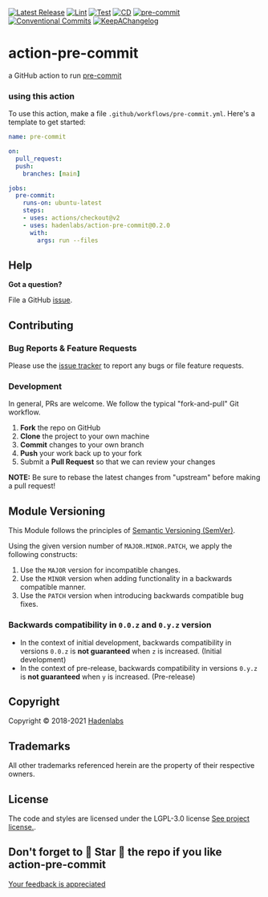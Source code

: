 <!--


  ** DO NOT EDIT THIS FILE
  **
  ** 1) Make all changes to `README.yaml`
  ** 2) Run`make readme` to rebuild this file.
  **
  ** (We maintain HUNDREDS of open source projects. This is how we maintain our sanity.)
  **


  -->

 




 [![Latest Release](https://img.shields.io/github/release/hadenlabs/action-pre-commit)](https://github.com/hadenlabs/action-pre-commit/releases) [![Lint](https://img.shields.io/github/workflow/status/hadenlabs/action-pre-commit/lint-code)](https://github.com/hadenlabs/action-pre-commit/actions?workflow=lint-code) [![Test](https://img.shields.io/github/workflow/status/hadenlabs/action-pre-commit/test)](https://github.com/hadenlabs/action-pre-commit/actions?workflow=test) [![CD](https://img.shields.io/github/workflow/status/hadenlabs/action-pre-commit/cd)](https://github.com/hadenlabs/action-pre-commit/actions?workflow=cd) [![pre-commit](https://img.shields.io/badge/pre--commit-enabled-brightgreen?logo=pre-commit&logoColor=white)](https://github.com/pre-commit/pre-commit) [![Conventional Commits](https://img.shields.io/badge/Conventional%20Commits-1.0.0-yellow)](https://conventionalcommits.org) [![KeepAChangelog](https://img.shields.io/badge/Keep%20A%20Changelog-1.0.0-%23E05735)](https://keepachangelog.com)

# action-pre-commit

 
a GitHub action to run [pre-commit](https://pre-commit.com)

### using this action

To use this action, make a file `.github/workflows/pre-commit.yml`.  Here's a
template to get started:

```yaml
name: pre-commit

on:
  pull_request:
  push:
    branches: [main]

jobs:
  pre-commit:
    runs-on: ubuntu-latest
    steps:
    - uses: actions/checkout@v2
    - uses: hadenlabs/action-pre-commit@0.2.0
      with:
        args: run --files
``` 




























## Help

**Got a question?**

File a GitHub [issue](https://github.com/hadenlabs/action-pre-commit/issues).

## Contributing

### Bug Reports & Feature Requests

Please use the [issue tracker](https://github.com/hadenlabs/action-pre-commit/issues) to report any bugs or file feature requests.

### Development

In general, PRs are welcome. We follow the typical "fork-and-pull" Git workflow.

1.  **Fork** the repo on GitHub
2.  **Clone** the project to your own machine
3.  **Commit** changes to your own branch
4.  **Push** your work back up to your fork
5.  Submit a **Pull Request** so that we can review your changes

**NOTE:** Be sure to rebase the latest changes from "upstream" before making a pull request!

## Module Versioning

This Module follows the principles of [Semantic Versioning (SemVer)](https://semver.org/).

Using the given version number of `MAJOR.MINOR.PATCH`, we apply the following constructs:

1. Use the `MAJOR` version for incompatible changes.
1. Use the `MINOR` version when adding functionality in a backwards compatible manner.
1. Use the `PATCH` version when introducing backwards compatible bug fixes.

### Backwards compatibility in `0.0.z` and `0.y.z` version

- In the context of initial development, backwards compatibility in versions `0.0.z` is **not guaranteed** when `z` is
  increased. (Initial development)
- In the context of pre-release, backwards compatibility in versions `0.y.z` is **not guaranteed** when `y` is
  increased. (Pre-release)




## Copyright

Copyright © 2018-2021 [Hadenlabs](https://hadenlabs.com)



## Trademarks

All other trademarks referenced herein are the property of their respective owners.






## License

The code and styles are licensed under the LGPL-3.0 license [See project license.](LICENSE).



## Don't forget to 🌟 Star 🌟 the repo if you like action-pre-commit

[Your feedback is appreciated](https://github.com/hadenlabs/action-pre-commit/issues)

